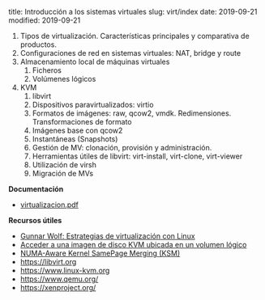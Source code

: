 title: Introducción a los sistemas virtuales
slug: virt/index
date: 2019-09-21
modified: 2019-09-21

1. Tipos de virtualización. Características principales y comparativa de productos.
1. Configuraciones de red en sistemas virtuales: NAT, bridge y route
1. Almacenamiento local de máquinas virtuales
    1. Ficheros
	1. Volúmenes lógicos
1. KVM
    1. libvirt
	1. Dispositivos paravirtualizados: virtio
	1. Formatos de imágenes: raw, qcow2, vmdk. Redimensiones. Transformaciones de formato
	1. Imágenes base con qcow2
	1. Instantáneas (Snapshots)
	1. Gestión de MV: clonación, provisión y administración.
	1. Herramientas útiles de libvirt: virt-install, virt-clone, virt-viewer
	1. Utilización de virsh
	1. Migración de MVs

**Documentación**

* [virtualizacion.pdf](https://aso.tinaja.es/doc/virtualizacion.pdf)

**Recursos útiles**

* [Gunnar Wolf: Estrategias de virtualización con Linux](www.gwolf.org/files/virt.pdf)
* [Acceder a una imagen de disco KVM ubicada en un volumen lógico](https://albertomolina.wordpress.com/2009/12/14/acceder-a-una-imagen-de-disco-kvm-ubicada-en-un-volumen-logico/)
* [NUMA-Aware Kernel SamePage Merging (KSM)](https://access.redhat.com/documentation/en-us/red_hat_enterprise_linux/7/html/virtualization_tuning_and_optimization_guide/sect-virtualization_tuning_optimization_guide-numa-numa_ksm)
* <https://libvirt.org>
* <https://www.linux-kvm.org>
* <https://www.qemu.org/>
* <https://xenproject.org/>

